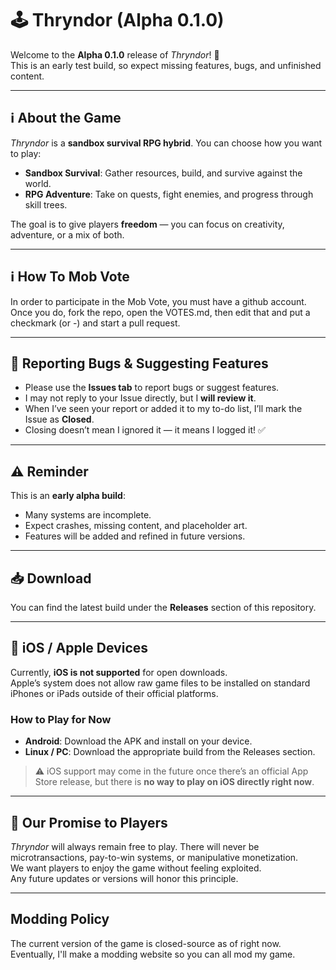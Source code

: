 # 🕹️ Thryndor (Alpha 0.1.0)

Welcome to the **Alpha 0.1.0** release of *Thryndor*! 🎉  
This is an early test build, so expect missing features, bugs, and unfinished content.  

---

## ℹ️ About the Game
*Thryndor* is a **sandbox survival RPG hybrid**. You can choose how you want to play:  
- **Sandbox Survival**: Gather resources, build, and survive against the world.  
- **RPG Adventure**: Take on quests, fight enemies, and progress through skill trees.  

The goal is to give players **freedom** — you can focus on creativity, adventure, or a mix of both.  

---

## ℹ️ How To Mob Vote
In order to participate in the Mob Vote, you must have a github account. Once you do, fork the repo, open the VOTES.md, then edit that and put a checkmark (or -) and start a pull request.

---

## 📝 Reporting Bugs & Suggesting Features
- Please use the **Issues tab** to report bugs or suggest features.  
- I may not reply to your Issue directly, but I **will review it**.  
- When I’ve seen your report or added it to my to-do list, I’ll mark the Issue as **Closed**.  
- Closing doesn’t mean I ignored it — it means I logged it! ✅  

---

## ⚠️ Reminder
This is an **early alpha build**:  
- Many systems are incomplete.  
- Expect crashes, missing content, and placeholder art.  
- Features will be added and refined in future versions.  

---

## 📥 Download
You can find the latest build under the **Releases** section of this repository.  

---

## 📱 iOS / Apple Devices

Currently, **iOS is not supported** for open downloads.  
Apple’s system does not allow raw game files to be installed on standard iPhones or iPads outside of their official platforms.  

### How to Play for Now
- **Android**: Download the APK and install on your device.  
- **Linux / PC**: Download the appropriate build from the Releases section.  

> ⚠️ iOS support may come in the future once there’s an official App Store release, but there is **no way to play on iOS directly right now**.

---

## 💙 Our Promise to Players

*Thryndor* will always remain free to play. There will never be microtransactions, pay-to-win systems, or manipulative monetization.  
We want players to enjoy the game without feeling exploited.  
Any future updates or versions will honor this principle.

---

## Modding Policy
The current version of the game is closed-source as of right now.  
Eventually, I'll make a modding website so you can all mod my game.
